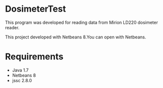 DosimeterTest
=============

This program was developed for reading data from Mirion LD220 dosimeter reader. 

This project developed with Netbeans 8.You can open with Netbeans.


Requirements
============
- Java 1.7
- Netbeans 8
- jssc 2.8.0



